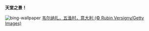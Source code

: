 
**天堂之景！**

![bing-wallpaper](https://www.bing.com/th?id=OHR.ItalyCinqueTerre_ZH-CN6495965228_1920x1080.jpg)
[韦尔纳扎，五渔村，意大利 (© Rubin Versigny/Getty Images)](https://www.bing.com/search?q=%E9%9F%A6%E5%B0%94%E7%BA%B3%E6%89%8E&amp;form=hpcapt&amp;mkt=zh-cn)
  